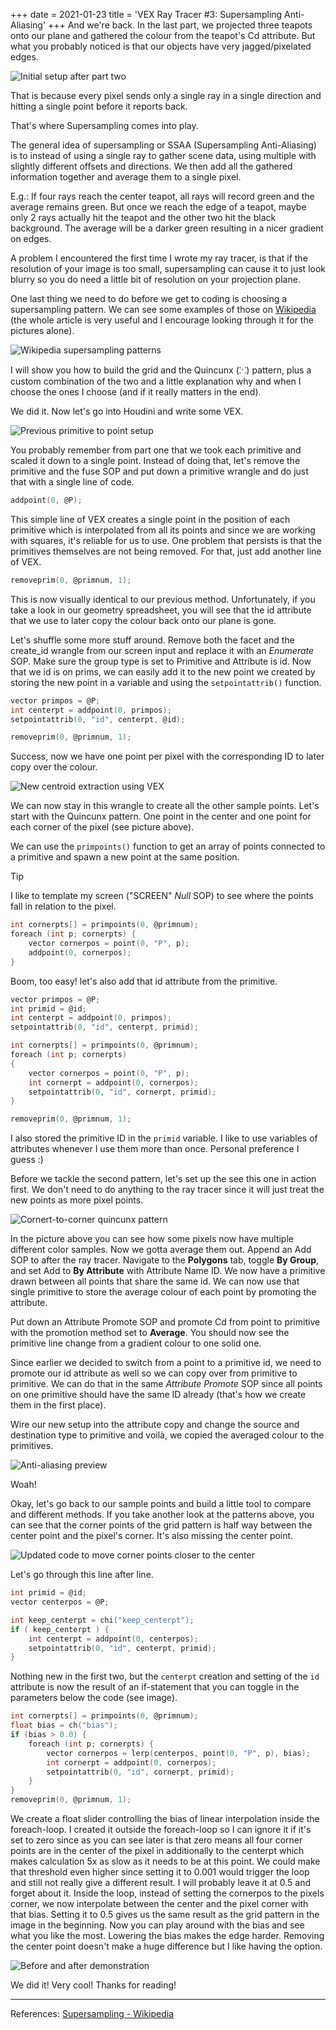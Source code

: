 +++
date = 2021-01-23
title = 'VEX Ray Tracer #3: Supersampling Anti-Aliasing'
+++
And we're back. In the last part, we projected three teapots onto our plane and gathered the colour from the teapot's Cd attribute. But what you probably noticed is that our objects have very jagged/pixelated edges.

![Initial setup after part two](03.001.png)

That is because every pixel sends only a single ray in a single direction and hitting a single point before it reports back.

That's where Supersampling comes into play.

The general idea of supersampling or SSAA (Supersampling Anti-Aliasing) is to instead of using a single ray to gather scene data, using multiple with slightly different offsets and directions. We then add all the gathered information together and average them to a single pixel.

E.g.: If four rays reach the center teapot, all rays will record green and the average remains green. But once we reach the edge of a teapot, maybe only 2 rays actually hit the teapot and the other two hit the black background. The average will be a darker green resulting in a nicer gradient on edges.

A problem I encountered the first time I wrote my ray tracer, is that if the resolution of your image is too small, supersampling can cause it to just look blurry so you do need a little bit of resolution on your projection plane.

One last thing we need to do before we get to coding is choosing a supersampling pattern. We can see some examples of those on [Wikipedia](https://en.wikipedia.org/wiki/Supersampling#Supersampling_patterns) (the whole article is very useful and I encourage looking through it for the pictures alone).

![Wikipedia supersampling patterns](03.002.png)

I will show you how to build the grid and the Quincunx (⁙) pattern, plus a custom combination of the two and a little explanation why and when I choose the ones I choose (and if it really matters in the end).

We did it. Now let's go into Houdini and write some VEX.

![Previous primitive to point setup](03.003.png)

You probably remember from part one that we took each primitive and scaled it down to a single point. Instead of doing that, let's remove the primitive and the fuse SOP and put down a primitive wrangle and do just that with a single line of code.

```c
addpoint(0, @P);
```

This simple line of VEX creates a single point in the position of each primitive which is interpolated from all its points and since we are working with squares, it's reliable for us to use. One problem that persists is that the primitives themselves are not being removed. For that, just add another line of VEX.

```c
removeprim(0, @primnum, 1);
```

This is now visually identical to our previous method. Unfortunately, if you take a look in our geometry spreadsheet, you will see that the id attribute that we use to later copy the colour back onto our plane is gone.

Let's shuffle some more stuff around. Remove both the facet and the create_id wrangle from our screen input and replace it with an *Enumerate* SOP. Make sure the group type is set to Primitive and Attribute is id. Now that we id is on prims, we can easily add it to the new point we created by storing the new point in a variable and using the `setpointattrib()` function.

```c
vector primpos = @P;
int centerpt = addpoint(0, primpos);
setpointattrib(0, "id", centerpt, @id);

removeprim(0, @primnum, 1);
```

Success, now we have one point per pixel with the corresponding ID to later copy over the colour.

![New centroid extraction using VEX](03.004.png)

We can now stay in this wrangle to create all the other sample points. Let's start with the Quincunx pattern. One point in the center and one point for each corner of the pixel (see picture above).

We can use the `primpoints()` function to get an array of points connected to a primitive and spawn a new point at the same position.

> [!tip]
> I like to template my screen ("SCREEN" *Null* SOP) to see where the points fall in relation to the pixel.

```c
int cornerpts[] = primpoints(0, @primnum);
foreach (int p; cornerpts) {
    vector cornerpos = point(0, "P", p);
    addpoint(0, cornerpos);
}
```

Boom, too easy! let's also add that id attribute from the primitive.

```c
vector primpos = @P;
int primid = @id;
int centerpt = addpoint(0, primpos);
setpointattrib(0, "id", centerpt, primid);

int cornerpts[] = primpoints(0, @primnum);
foreach (int p; cornerpts)
{
    vector cornerpos = point(0, "P", p);
    int cornerpt = addpoint(0, cornerpos);
    setpointattrib(0, "id", cornerpt, primid);
}

removeprim(0, @primnum, 1);
```

I also stored the primitive ID in the `primid` variable. I like to use variables of attributes whenever I use them more than once. Personal preference I guess :)

Before we tackle the second pattern, let's set up the see this one in action first. We don't need to do anything to the ray tracer since it will just treat the new points as more pixel points.

![Cornert-to-corner quincunx pattern](03.005.png)

In the picture above you can see how some pixels now have multiple different color samples. Now we gotta average them out. Append an Add SOP to after the ray tracer. Navigate to the **Polygons** tab, toggle **By Group**, and set Add to **By Attribute** with Attribute Name ID. We now have a primitive drawn between all points that share the same id. We can now use that single primitive to store the average colour of each point by promoting the attribute.

Put down an Attribute Promote SOP and promote Cd from point to primitive with the promotion method set to **Average**. You should now see the primitive line change from a gradient colour to one solid one.

Since earlier we decided to switch from a point to a primitive id, we need to promote our id attribute as well so we can copy over from primitive to primitive. We can do that in the same *Attribute Promote* SOP since all points on one primitive should have the same ID already (that's how we create them in the first place).

Wire our new setup into the attribute copy and change the source and destination type to primitive and voilà, we copied the averaged colour to the primitives.

![Anti-aliasing preview](03.006.png)

Woah!

Okay, let's go back to our sample points and build a little tool to compare and different methods. If you take another look at the patterns above, you can see that the corner points of the grid pattern is half way between the center point and the pixel's corner. It's also missing the center point.

![Updated code to move corner points closer to the center](03.007.png)

Let's go through this line after line.

```c
int primid = @id;
vector centerpos = @P;

int keep_centerpt = chi("keep_centerpt");
if ( keep_centerpt ) {
    int centerpt = addpoint(0, centerpos);
    setpointattrib(0, "id", centerpt, primid);
}
```

Nothing new in the first two, but the `centerpt` creation and setting of the `id` attribute is now the result of an if-statement that you can toggle in the parameters below the code (see image).

```c
int cornerpts[] = primpoints(0, @primnum);
float bias = ch("bias");
if (bias > 0.0) {
    foreach (int p; cornerpts) {
        vector cornerpos = lerp(centerpos, point(0, "P", p), bias);
        int cornerpt = addpoint(0, cornerpos);
        setpointattrib(0, "id", cornerpt, primid);
    }
}
removeprim(0, @primnum, 1);
```

We create a float slider controlling the bias of linear interpolation inside the foreach-loop. I created it outside the foreach-loop so I can ignore it if it's set to zero since as you can see later is that zero means all four corner points are in the center of the pixel in additionally to the centerpt which makes calculation 5x as slow as it needs to be at this point. We could make that threshold even higher since setting it to 0.001 would trigger the loop and still not really give a different result. I will probably leave it at 0.5 and forget about it. Inside the loop, instead of setting the cornerpos to the pixels corner, we now interpolate between the center and the pixel corner with that bias. Setting it to 0.5 gives us the same result as the grid pattern in the image in the beginning. Now you can play around with the bias and see what you like the most. Lowering the bias makes the edge harder. Removing the center point doesn't make a huge difference but I like having the option.

![Before and after demonstration](03.008.png)

We did it! Very cool! Thanks for reading!
***
References: [Supersampling - Wikipedia](https://en.wikipedia.org/wiki/Supersampling)
